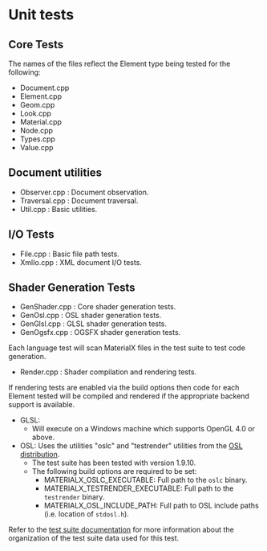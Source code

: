 # Unit tests

## Core Tests

The names of the files reflect the Element type being tested for the following:

- Document.cpp
- Element.cpp
- Geom.cpp
- Look.cpp
- Material.cpp
- Node.cpp
- Types.cpp
- Value.cpp

## Document utilities
- Observer.cpp : Document observation.
- Traversal.cpp : Document traversal.
- Util.cpp : Basic utilities.

## I/O Tests

- File.cpp : Basic file path tests.
- XmlIo.cpp : XML document I/O tests.

## Shader Generation Tests

- GenShader.cpp : Core shader generation tests.
- GenOsl.cpp : OSL shader generation tests.
- GenGlsl.cpp : GLSL shader generation tests.
- GenOgsfx.cpp : OGSFX shader generation tests.

Each language test will scan MaterialX files in the test suite to test code generation.

- Render.cpp : Shader compilation and rendering tests.

If rendering tests are enabled via the build options then code for each Element tested will be compiled and rendered if the appropriate backend support is available.
- GLSL:
    - Will execute on a Windows machine which supports OpenGL 4.0 or above.
- OSL: Uses the utilities "oslc" and "testrender" utilities from the
    [OSL distribution](https://github.com/imageworks/OpenShadingLanguage).
    - The test suite has been tested with version 1.9.10.
    - The following build options are required to be set:
        - MATERIALX_OSLC_EXECUTABLE: Full path to the `oslc` binary.
        - MATERIALX_TESTRENDER_EXECUTABLE: Full path to the `testrender` binary.
        - MATERIALX_OSL_INCLUDE_PATH: Full path to OSL include paths (i.e. location of `stdosl.h`).

Refer to the [test suite documentation](../../documents/TestSuite) for more information about the organization of the test suite data used for this test.
